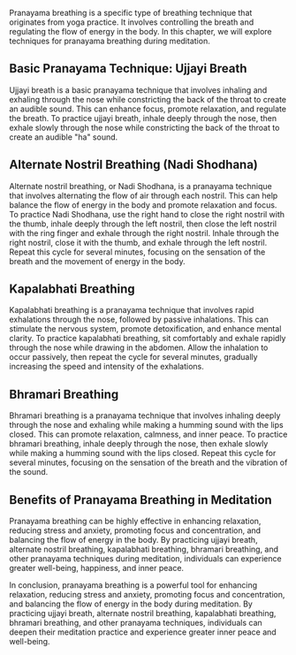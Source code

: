 
Pranayama breathing is a specific type of breathing technique that originates from yoga practice. It involves controlling the breath and regulating the flow of energy in the body. In this chapter, we will explore techniques for pranayama breathing during meditation.

Basic Pranayama Technique: Ujjayi Breath
----------------------------------------

Ujjayi breath is a basic pranayama technique that involves inhaling and exhaling through the nose while constricting the back of the throat to create an audible sound. This can enhance focus, promote relaxation, and regulate the breath. To practice ujjayi breath, inhale deeply through the nose, then exhale slowly through the nose while constricting the back of the throat to create an audible "ha" sound.

Alternate Nostril Breathing (Nadi Shodhana)
-------------------------------------------

Alternate nostril breathing, or Nadi Shodhana, is a pranayama technique that involves alternating the flow of air through each nostril. This can help balance the flow of energy in the body and promote relaxation and focus. To practice Nadi Shodhana, use the right hand to close the right nostril with the thumb, inhale deeply through the left nostril, then close the left nostril with the ring finger and exhale through the right nostril. Inhale through the right nostril, close it with the thumb, and exhale through the left nostril. Repeat this cycle for several minutes, focusing on the sensation of the breath and the movement of energy in the body.

Kapalabhati Breathing
---------------------

Kapalabhati breathing is a pranayama technique that involves rapid exhalations through the nose, followed by passive inhalations. This can stimulate the nervous system, promote detoxification, and enhance mental clarity. To practice kapalabhati breathing, sit comfortably and exhale rapidly through the nose while drawing in the abdomen. Allow the inhalation to occur passively, then repeat the cycle for several minutes, gradually increasing the speed and intensity of the exhalations.

Bhramari Breathing
------------------

Bhramari breathing is a pranayama technique that involves inhaling deeply through the nose and exhaling while making a humming sound with the lips closed. This can promote relaxation, calmness, and inner peace. To practice bhramari breathing, inhale deeply through the nose, then exhale slowly while making a humming sound with the lips closed. Repeat this cycle for several minutes, focusing on the sensation of the breath and the vibration of the sound.

Benefits of Pranayama Breathing in Meditation
---------------------------------------------

Pranayama breathing can be highly effective in enhancing relaxation, reducing stress and anxiety, promoting focus and concentration, and balancing the flow of energy in the body. By practicing ujjayi breath, alternate nostril breathing, kapalabhati breathing, bhramari breathing, and other pranayama techniques during meditation, individuals can experience greater well-being, happiness, and inner peace.

In conclusion, pranayama breathing is a powerful tool for enhancing relaxation, reducing stress and anxiety, promoting focus and concentration, and balancing the flow of energy in the body during meditation. By practicing ujjayi breath, alternate nostril breathing, kapalabhati breathing, bhramari breathing, and other pranayama techniques, individuals can deepen their meditation practice and experience greater inner peace and well-being.
